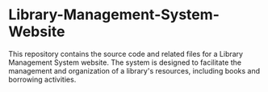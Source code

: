 # Library-Management-System-Website
This repository contains the source code and related files for a Library Management System website. The system is designed to facilitate the management and organization of a library's resources, including books and borrowing activities.
